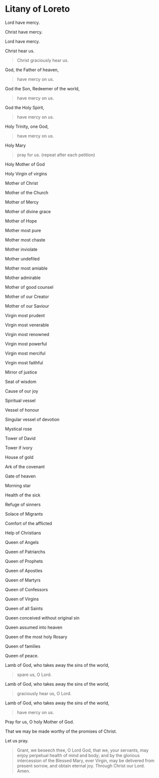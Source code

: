 # Litany of Loreto

Lord have mercy.

Christ have mercy.

Lord have mercy.

Christ hear us. 

> Christ graciously hear us.

God, the Father of heaven, 

> have mercy on us.

God the Son, Redeemer of the world,  

> have mercy on us.

God the Holy Spirit, 

> have mercy on us.

Holy Trinity, one God, 

> have mercy on us.

Holy Mary
> pray for us. (repeat after each petition)

Holy Mother of God

Holy Virgin of virgins

Mother of Christ

Mother of the Church

Mother of Mercy

Mother of divine grace

Mother of Hope

Mother most pure

Mother most chaste

Mother inviolate

Mother undefiled

Mother most amiable

Mother admirable

Mother of good counsel

Mother of our Creator

Mother of our Saviour

Virgin most prudent

Virgin most venerable

Virgin most renowned

Virgin most powerful

Virgin most merciful

Virgin most faithful

Mirror of justice

Seat of wisdom

Cause of our joy

Spiritual vessel

Vessel of honour

Singular vessel of devotion

Mystical rose

Tower of David

Tower if ivory

House of gold

Ark of the covenant

Gate of heaven

Morning star

Health of the sick

Refuge of sinners

Solace of Migrants

Comfort of the afflicted

Help of Christians

Queen of Angels

Queen of Patriarchs

Queen of Prophets

Queen of Apostles

Queen of Martyrs

Queen of Confessors

Queen of Virgins

Queen of all Saints

Queen conceived without original sin

Queen assumed into heaven

Queen of the most holy Rosary

Queen of families

Queen of peace.

Lamb of God, who takes away the sins of the world, 
> spare us, O Lord.

Lamb of God, who takes away the sins of the world, 
> graciously hear us, O Lord.

Lamb of God, who takes away the sins of the world, 
> have mercy on us.


Pray for us, O holy Mother of God. 

That we may be made worthy of the promises of Christ.

Let us pray. 

>Grant, we beseech thee, 
O Lord God, 
that we, your servants,
may enjoy perpetual health of mind and body; 
and by the glorious intercession of the Blessed Mary, ever Virgin, 
may be delivered from present sorrow, 
and obtain eternal joy. 
Through Christ our Lord. 
Amen.